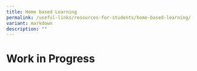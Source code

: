 ```yaml
---
title: Home based Learning
permalink: /useful-links/resources-for-students/home-based-learning/
variant: markdown
description: ""
---
```

<h1>Work in Progress</h1>